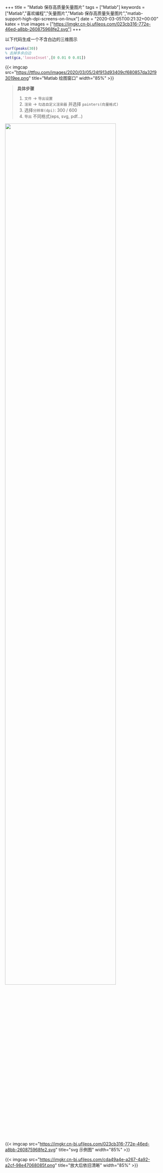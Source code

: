 +++
title = "Matlab 保存高质量矢量图片"
tags = ["Matlab"]
keywords = ["Matlab","喜欢编程","矢量图片","Matlab 保存高质量矢量图片","matlab-support-high-dpi-screens-on-linux"]
date = "2020-03-05T00:21:32+00:00"
katex = true
images = ["https://imgkr.cn-bj.ufileos.com/023cb316-772e-46ed-a8bb-260875968fe2.svg"]
+++

以下代码生成一个不含白边的三维图示

```matlab
surf(peaks(30))
% 去掉多余白边
set(gca,'looseInset',[0 0.01 0 0.01])
```

{{< imgcap src="https://ttfou.com/images/2020/03/05/24f913d93409cf680857da32f93019ee.png" title="Matlab 绘图窗口" width="85%" >}}

> **具体步骤**
> 1. `文件` $\to$ `导出设置`
> 2. `渲染` $\to$ `勾选自定义渲染器` 并选择 `painters(向量格式) `
> 3. 选择`分辨率(dpi)`: 300 / 600
> 4. `导出` 不同格式(eps, svg, pdf...)

<img src="https://ttfou.com/images/2020/03/05/c630e39fc0f2a3a0eb9ff23e46711330.gif" width=85% />

{{< imgcap src="https://imgkr.cn-bj.ufileos.com/023cb316-772e-46ed-a8bb-260875968fe2.svg" title="svg 示例图" width="85%" >}}

{{< imgcap src="https://imgkr.cn-bj.ufileos.com/cda49a4e-a267-4a92-a2cf-98e47068085f.png" title="放大后依旧清晰" width="85%" >}}
